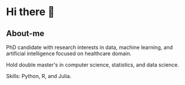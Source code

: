 # Hi there 👋

## About-me

PhD candidate with research interests in data, machine learning, and artificial intelligence focused on healthcare domain.

Hold double master's in computer science, statistics, and data science.

Skills: Python, R, and Julia.
